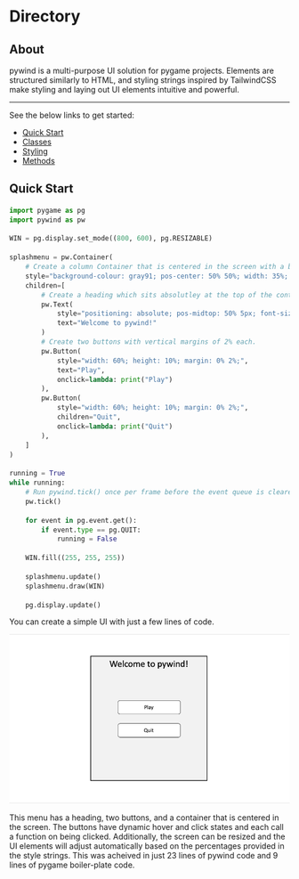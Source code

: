 # Directory

## About

pywind is a multi-purpose UI solution for pygame projects. Elements are structured similarly to HTML, and styling strings inspired by TailwindCSS make styling and laying out UI elements intuitive and powerful.

----

See the below links to get started:

* [Quick Start](#quick-start)
* [Classes](classes.md)
* [Styling](styling.md)
* [Methods](methods.md)

## Quick Start

```python
import pygame as pg
import pywind as pw

WIN = pg.display.set_mode((800, 600), pg.RESIZABLE)

splashmenu = pw.Container(
    # Create a column Container that is centered in the screen with a border of 2px and whose elements will be justified to the center.
    style="background-colour: gray91; pos-center: 50% 50%; width: 35%; height: 80%; border: 2px; direction: column; justify: center;",
    children=[
        # Create a heading which sits absolutley at the top of the container
        pw.Text(
            style="positioning: absolute; pos-midtop: 50% 5px; font-size: 30px;",
            text="Welcome to pywind!"
        )
        # Create two buttons with vertical margins of 2% each.
        pw.Button(
            style="width: 60%; height: 10%; margin: 0% 2%;",
            text="Play",
            onclick=lambda: print("Play")
        ),
        pw.Button(
            style="width: 60%; height: 10%; margin: 0% 2%;",
            children="Quit",
            onclick=lambda: print("Quit")
        ),
    ]
)

running = True
while running:
    # Run pywind.tick() once per frame before the event queue is cleared.
    pw.tick()

    for event in pg.event.get():
        if event.type == pg.QUIT:
            running = False
    
    WIN.fill((255, 255, 255))
    
    splashmenu.update()
    splashmenu.draw(WIN)

    pg.display.update()
```

You can create a simple UI with just a few lines of code.

![Quickstart mockup](assets/images/QuickStart.png)

This menu has a heading, two buttons, and a container that is centered in the screen. The buttons have dynamic hover and click states and each call a function on being clicked. Additionally, the screen can be resized and the UI elements will adjust automatically based on the percentages provided in the style strings. This was acheived in just 23 lines of pywind code and 9 lines of pygame boiler-plate code.
